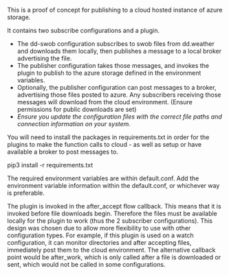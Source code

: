 This is a proof of concept for publishing to a cloud hosted instance of azure storage.

It contains two subscribe configurations and a plugin.

- The dd-swob configuration subscribes to swob files from dd.weather and downloads them locally, then publishes a message to a local broker advertising the file.
- The publisher configuration takes those messages, and invokes the plugin to publish to the azure storage defined in the environment variables.
- Optionally, the publisher configuration can post messages to a broker, advertising those files posted to azure. Any subscribers receiving those messages will download from the cloud environment. (Ensure permissions for public downloads are set)
- *Ensure you update the configuration files with the correct file paths and connection information on your system.*

You will need to install the packages in requirements.txt in order for the plugins to make the function calls to cloud - as well as setup or have available a broker to post messages to.

pip3 install -r requirements.txt

The required environment variables are within default.conf. Add the environment variable information within the default.conf, or whichever way is preferable.

The plugin is invoked in the after_accept flow callback. This means that it is invoked before file downloads begin. Therefore the files must be available locally for the plugin to work (thus the 2 subscriber configurations). This design was chosen due to allow more flexibility to use with other configuration types. For example, if this plugin is used on a watch configuration, it can monitor directories and after accepting files, immediately post them to the cloud environment. The alternative callback point would be after_work, which is only called after a file is downloaded or sent, which would not be called in some configurations.
